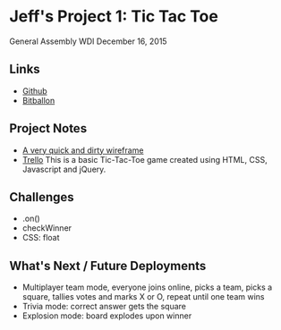 # Jeff's Project 1: Tic Tac Toe
General Assembly WDI December 16, 2015

## Links
* [Github](https://github.com/jrc00/project-1-tic-tac-toe)
* [Bitballon](http://jc-tictactoe.bitballoon.com/)

## Project Notes
* [A very quick and dirty wireframe](https://www.evernote.com/l/AAiicypCIchHeI3aNURGn1wDCnxL4ApagX8)
* [Trello]()
This is a basic Tic-Tac-Toe game created using HTML, CSS, Javascript and jQuery.

## Challenges
* .on()
* checkWinner
* CSS: float

## What's Next / Future Deployments
* Multiplayer team mode, everyone joins online, picks a team, picks a square, tallies votes and marks X or O, repeat until one team wins
* Trivia mode: correct answer gets the square
* Explosion mode: board explodes upon winner

